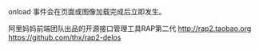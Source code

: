 onload 事件会在页面或图像加载完成后立即发生。




阿里妈妈前端团队出品的开源接口管理工具RAP第二代 http://rap2.taobao.org
https://github.com/thx/rap2-delos


